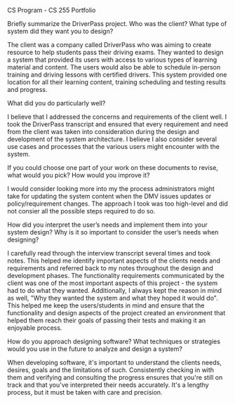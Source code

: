CS Program - CS 255
Portfolio

Briefly summarize the DriverPass project. Who was the client? What type of system did they want you to design? 

The client was a company called DriverPass who was aiming to create resource to help students pass their driving exams. They wanted to design a system that provided its users with access to various types of learning material and content. The users would also be able to schedule in-person training and driving lessons with certified drivers. This system provided one location for all their learning content, training scheduling and testing results and progress.


What did you do particularly well? 

I believe that I addressed the concerns and requirements of the client well. I took the DriverPass transcript and ensured that every requirement and need from the client was taken into consideration during the design and development of the system architecture. I believe I also consider several use cases and processes that the various users might encounter with the system.

If you could choose one part of your work on these documents to revise, what would you pick? How would you improve it? 

I would consider looking more into my the process administrators might take for updating the system content when the DMV issues updates or policy/requirement changes.  The approach I took was too high-level and did not consier all the possible steps required to do so.


How did you interpret the user’s needs and implement them into your system design? Why is it so important to consider the user’s needs when designing? 

I carefully read through the interview transcript several times and took notes.  This helped me identify important aspects of the clients needs and requirements and referred back to my notes throughout the design and development phases.  The functionality requirements communicated by the client was one of the most important aspects of this project - the system had to do what they wanted.  Additionally, I always kept the reason in mind as well, "Why they wanted the system and what they hoped it would do".  This helped me keep the users/students in mind and ensure that the functionality and design aspects of the project created an environment that helped them reach their goals of passing their tests and making it an enjoyable process.

How do you approach designing software? What techniques or strategies would you use in the future to analyze and design a system? 

When developing software, it's important to understand the clients needs, desires, goals and the limitations of such.  Consistently checking in with them and verifying and consulting the progress ensures that you're still on track and that you've interpreted their needs accurately.  It's a lengthy process, but it must be taken with care and precision.
